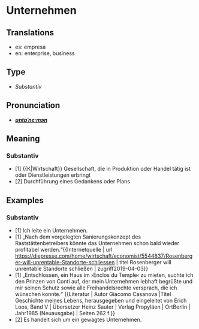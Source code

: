 # Unternehmen
## Translations
- es: empresa
- en: enterprise, business
## Type
- _Substantiv_
## Pronunciation
- **_[ʊntɐˈneːmən](https://commons.wikimedia.org/wiki/File:De-Unternehmen.ogg)_**
## Meaning
### Substantiv
- [1] {{K|Wirtschaft}} Gesellschaft, die in Produktion oder Handel tätig ist oder Dienstleistungen erbringt
- [2] Durchführung eines Gedankens oder Plans
## Examples
### Substantiv
- [1] Ich leite ein Unternehmen.
- [1] „Nach dem vorgelegten Sanierungskonzept des Raststättenbetreibers könnte das Unternehmen schon bald wieder profitabel werden.“<ref>{{Internetquelle | url https://diepresse.com/home/wirtschaft/economist/5544837/Rosenberger-will-unrentable-Standorte-schliessen | titel Rosenberger will unrentable Standorte schließen | zugriff2019-04-03}}</ref>
- [1] „Entschlossen, ein Haus im ›Enclos du Temple‹ zu mieten, suchte ich den Prinzen von Conti auf, der mein Unternehmen lebhaft begrüßte und mir seinen Schutz sowie alle Freihandelsrechte versprach, die ich wünschen konnte.“<ref> {{Literatur | Autor Giacomo Casanova |Titel Geschichte meines Lebens, herausgegeben und eingeleitet von Erich Loos, Band V | Übersetzer Heinz Sauter | Verlag  Propyläen | OrtBerlin | Jahr1985 (Neuausgabe) | Seiten 262&nbsp;f.}}</ref>
- [2] Es handelt sich um ein gewagtes Unternehmen.
